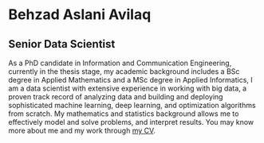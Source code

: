 
# Behzad Aslani Avilaq

## Senior Data Scientist
As a PhD candidate in Information and Communication Engineering, currently in the thesis stage, my academic
background includes a BSc degree in Applied Mathematics and a MSc degree in Applied Informatics, I am a data
scientist with extensive experience in working with big data, a proven track record of analyzing data and building
and deploying sophisticated machine learning, deep learning, and optimization algorithms from scratch. My
mathematics and statistics background allows me to effectively model and solve problems, and interpret results.
You may know more about me and my work through <a href="https://web.itu.edu.tr/avilaq16/AvilaqBA_CV.pdf">my CV</a>.
